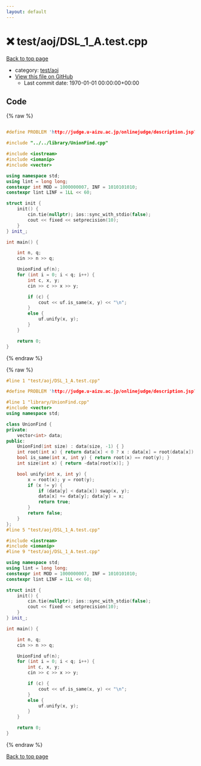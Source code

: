 ```yaml
---
layout: default
---
```


<!-- mathjax config similar to math.stackexchange -->
<script type="text/javascript" async
  src="https://cdnjs.cloudflare.com/ajax/libs/mathjax/2.7.5/MathJax.js?config=TeX-MML-AM_CHTML">
</script>
<script type="text/x-mathjax-config">
  MathJax.Hub.Config({
    TeX: { equationNumbers: { autoNumber: "AMS" }},
    tex2jax: {
      inlineMath: [ ['$','$'] ],
      processEscapes: true
    },
    "HTML-CSS": { matchFontHeight: false },
    displayAlign: "left",
    displayIndent: "2em"
  });
</script>

<script type="text/javascript" src="https://cdnjs.cloudflare.com/ajax/libs/jquery/3.4.1/jquery.min.js"></script>
<script src="https://cdn.jsdelivr.net/npm/jquery-balloon-js@1.1.2/jquery.balloon.min.js" integrity="sha256-ZEYs9VrgAeNuPvs15E39OsyOJaIkXEEt10fzxJ20+2I=" crossorigin="anonymous"></script>
<script type="text/javascript" src="../../../assets/js/copy-button.js"></script>
<link rel="stylesheet" href="../../../assets/css/copy-button.css" />


# :x: test/aoj/DSL_1_A.test.cpp

<a href="../../../index.html">Back to top page</a>

* category: <a href="../../../index.html#0d0c91c0cca30af9c1c9faef0cf04aa9">test/aoj</a>
* <a href="{{ site.github.repository_url }}/blob/master/test/aoj/DSL_1_A.test.cpp">View this file on GitHub</a>
    - Last commit date: 1970-01-01 00:00:00+00:00




## Code

<a id="unbundled"></a>
{% raw %}
```cpp

#define PROBLEM 'http://judge.u-aizu.ac.jp/onlinejudge/description.jsp?id=DSL_1_A'

#include "../../library/UnionFind.cpp"

#include <iostream>
#include <iomanip>
#include <vector>

using namespace std;
using lint = long long;
constexpr int MOD = 1000000007, INF = 1010101010;
constexpr lint LINF = 1LL << 60;

struct init {
	init() {
		cin.tie(nullptr); ios::sync_with_stdio(false);
		cout << fixed << setprecision(10);
	}
} init_;

int main() {

	int n, q;
	cin >> n >> q;

	UnionFind uf(n);
	for (int i = 0; i < q; i++) {
		int c, x, y;
		cin >> c >> x >> y;

		if (c) {
			cout << uf.is_same(x, y) << "\n";
		}
		else {
			uf.unify(x, y);
		}
	}

	return 0;
}

```
{% endraw %}

<a id="bundled"></a>
{% raw %}
```cpp
#line 1 "test/aoj/DSL_1_A.test.cpp"

#define PROBLEM 'http://judge.u-aizu.ac.jp/onlinejudge/description.jsp?id=DSL_1_A'

#line 1 "library/UnionFind.cpp"
#include <vector>
using namespace std;

class UnionFind {
private:
	vector<int> data;
public:
	UnionFind(int size) : data(size, -1) { }
	int root(int x) { return data[x] < 0 ? x : data[x] = root(data[x]); }
	bool is_same(int x, int y) { return root(x) == root(y); }
	int size(int x) { return -data[root(x)]; }

	bool unify(int x, int y) {
		x = root(x); y = root(y);
		if (x != y) {
			if (data[y] < data[x]) swap(x, y);
			data[x] += data[y]; data[y] = x;
			return true;
		}
		return false;
	}
};
#line 5 "test/aoj/DSL_1_A.test.cpp"

#include <iostream>
#include <iomanip>
#line 9 "test/aoj/DSL_1_A.test.cpp"

using namespace std;
using lint = long long;
constexpr int MOD = 1000000007, INF = 1010101010;
constexpr lint LINF = 1LL << 60;

struct init {
	init() {
		cin.tie(nullptr); ios::sync_with_stdio(false);
		cout << fixed << setprecision(10);
	}
} init_;

int main() {

	int n, q;
	cin >> n >> q;

	UnionFind uf(n);
	for (int i = 0; i < q; i++) {
		int c, x, y;
		cin >> c >> x >> y;

		if (c) {
			cout << uf.is_same(x, y) << "\n";
		}
		else {
			uf.unify(x, y);
		}
	}

	return 0;
}

```
{% endraw %}

<a href="../../../index.html">Back to top page</a>

